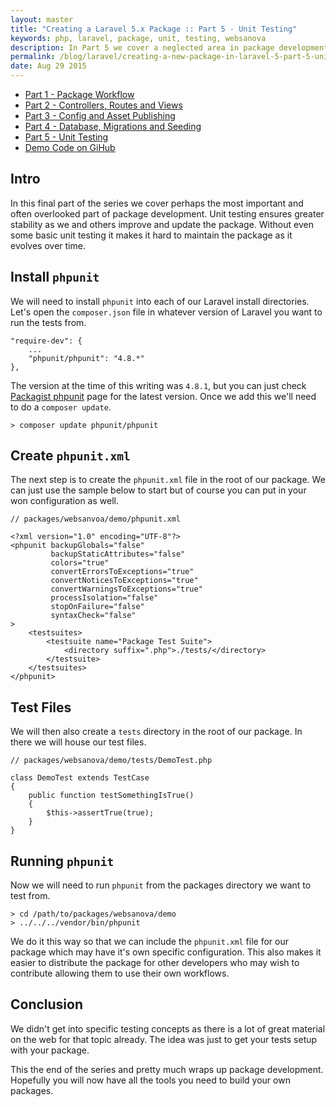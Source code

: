 ```yaml
---
layout: master
title: "Creating a Laravel 5.x Package :: Part 5 - Unit Testing"
keywords: php, laravel, package, unit, testing, websanova
description: In Part 5 we cover a neglected area in package development. If we want others contributing fixes and updates to our package then unit testing will become crucial.
permalink: /blog/laravel/creating-a-new-package-in-laravel-5-part-5-unit-testing.html
date: Aug 29 2015
---
```


* [Part 1 - Package Workflow](/blog/laravel/creating-a-new-package-in-laravel-5-part-1-package-workflow)
* [Part 2 - Controllers, Routes and Views](/blog/laravel/creating-a-new-package-in-laravel-5-part-2-controllers-routes-and-views)
* [Part 3 - Config and Asset Publishing](/blog/laravel/creating-a-new-package-in-laravel-5-part-3-config-and-asset-publishing)
* [Part 4 - Database, Migrations and Seeding](/blog/laravel/creating-a-new-package-in-laravel-5-part-4-database-migrations-and-seeding)
* [Part 5 - Unit Testing](/blog/laravel/creating-a-new-package-in-laravel-5-part-5-unit-testing)
* [Demo Code on GiHub](https://github.com/websanova/laravel-demo)

## Intro

In this final part of the series we cover perhaps the most important and often overlooked part of package development. Unit testing ensures greater stability as we and others improve and update the package. Without even some basic unit testing it makes it hard to maintain the package as it evolves over time.

## Install `phpunit`

We will need to install `phpunit` into each of our Laravel install directories. Let's open the `composer.json` file in whatever version of Laravel you want to run the tests from.

~~~
"require-dev": {
    ...
    "phpunit/phpunit": "4.8.*"
},
~~~

The version at the time of this writing was `4.8.1`, but you can just check [Packagist  phpunit](https://packagist.org/packages/phpunit/phpunit) page for the latest version. Once we add this we'll need to do a `composer update`.

~~~
> composer update phpunit/phpunit
~~~

## Create `phpunit.xml`

The next step is to create the `phpunit.xml` file in the root of our package. We can just use the sample below to start but of course you can put in your won configuration as well.

~~~
// packages/websanvoa/demo/phpunit.xml

<?xml version="1.0" encoding="UTF-8"?>
<phpunit backupGlobals="false"
         backupStaticAttributes="false"
         colors="true"
         convertErrorsToExceptions="true"
         convertNoticesToExceptions="true"
         convertWarningsToExceptions="true"
         processIsolation="false"
         stopOnFailure="false"
         syntaxCheck="false"
>
    <testsuites>
        <testsuite name="Package Test Suite">
            <directory suffix=".php">./tests/</directory>
        </testsuite>
    </testsuites>
</phpunit>
~~~

## Test Files

We will then also create a `tests` directory in the root of our package. In there we will house our test files.

~~~
// packages/websanova/demo/tests/DemoTest.php

class DemoTest extends TestCase
{
    public function testSomethingIsTrue()
    {
        $this->assertTrue(true);
    }
}
~~~

## Running `phpunit`

Now we will need to run `phpunit` from the packages directory we want to test from.

~~~
> cd /path/to/packages/websanova/demo
> ../../../vendor/bin/phpunit
~~~

We do it this way so that we can include the `phpunit.xml` file for our package which may have it's own specific configuration. This also makes it easier to distribute the package for other developers who may wish to contribute allowing them to use their own workflows.

## Conclusion

We didn't get into specific testing concepts as there is a lot of great material on the web for that topic already. The idea was just to get your tests setup with your package.

This the end of the series and pretty much wraps up package development. Hopefully you will now have all the tools you need to build your own packages.